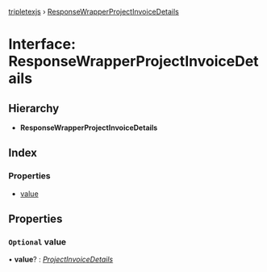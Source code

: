 [tripletexjs](../README.md) › [ResponseWrapperProjectInvoiceDetails](responsewrapperprojectinvoicedetails.md)

# Interface: ResponseWrapperProjectInvoiceDetails

## Hierarchy

* **ResponseWrapperProjectInvoiceDetails**

## Index

### Properties

* [value](responsewrapperprojectinvoicedetails.md#optional-value)

## Properties

### `Optional` value

• **value**? : *[ProjectInvoiceDetails](projectinvoicedetails.md)*
